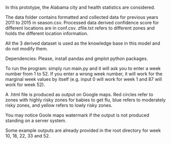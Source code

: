In this prototype, the Alabama city and health statistics are considered.

The data folder contains formatted and collected data for previous years 2011 to 2015 in season.csv.
Processed data derived confidence score for different locations are in conf.csv.
zfile.txt refers to different zones and holds the different location information.

All the 3 derived dataset is used as the knowledge base in this model and do not modify them.

Dependencies:
Please, install pandas and gmplot python packages.

To run the program:
simply run main.py and it will ask you to enter a week number from 1 to 52. If you enter a wrong week number, it will
work for the marginal week values by itself (e.g. input 0 will work for week 1 and 87 will work for week 52).

A .html file is produced as output on Google maps.
Red circles refer to zones with highly risky zones for babies to get flu, blue refers to moderately risky zones,
and yellow refers to lowly risky zones.

You may notice Goole maps watermark if the output is not produced standing on a server system.

Some example outputs are already provided in the root directory for week 10, 18, 22, 33 and 52.